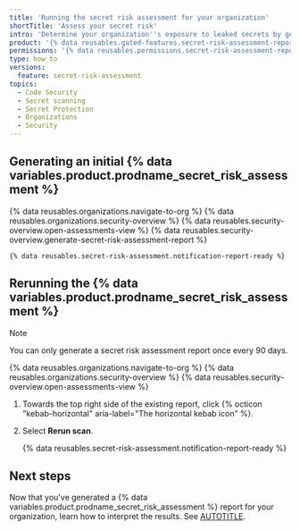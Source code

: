 ```yaml
---
title: 'Running the secret risk assessment for your organization'
shortTitle: 'Assess your secret risk'
intro: 'Determine your organization''s exposure to leaked secrets by generating a {% data variables.product.prodname_secret_risk_assessment %} report.'
product: '{% data reusables.gated-features.secret-risk-assessment-report %}'
permissions: '{% data reusables.permissions.secret-risk-assessment-report-generation %}'
type: how_to
versions:
  feature: secret-risk-assessment
topics:
  - Code Security
  - Secret scanning
  - Secret Protection
  - Organizations
  - Security
---
```


## Generating an initial {% data variables.product.prodname_secret_risk_assessment %}

{% data reusables.organizations.navigate-to-org %}
{% data reusables.organizations.security-overview %}
{% data reusables.security-overview.open-assessments-view %}
{% data reusables.security-overview.generate-secret-risk-assessment-report %}

    {% data reusables.secret-risk-assessment.notification-report-ready %}

## Rerunning the {% data variables.product.prodname_secret_risk_assessment %}

> [!NOTE]
> You can only generate a secret risk assessment report once every 90 days.

{% data reusables.organizations.navigate-to-org %}
{% data reusables.organizations.security-overview %}
{% data reusables.security-overview.open-assessments-view %}
1. Towards the top right side of the existing report, click {% octicon "kebab-horizontal" aria-label="The horizontal kebab icon" %}.
1. Select **Rerun scan**.

    {% data reusables.secret-risk-assessment.notification-report-ready %}

## Next steps

Now that you've generated a {% data variables.product.prodname_secret_risk_assessment %} report for your organization, learn how to interpret the results. See [AUTOTITLE](/code-security/securing-your-organization/understanding-your-organizations-exposure-to-leaked-secrets/interpreting-secret-risk-assessment-results).
